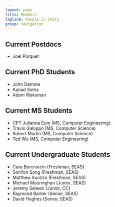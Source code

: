 ```yaml
---
layout: page
title: Members
tagline: People in CASTL
group: navigation
---
```


Current Postdocs
-----
* Joel Porquet

Current PhD Students
-----
* John Demme
* Kanad Sinha
* Adam Waksman

Current MS Students
-----
* CPT Julianna Eum (MS, Computer Engineering)
* Travis Galoppo (MS, Computer Science)
* Robert Martin (MS, Computer Science)
* Ted Wu (MS, Computer Engineering)

Current Undergraduate Students
-----
* Cara Borenstein (Freshman, SEAS)
* SonYon Song (Freshman, SEAS)
* Matthew Suozzo (Freshman, SEAS)
* Michael Mournighan (Junior, SEAS)
* Jeremy Salwen (Junior, CC)
* Raymond Barker (Senior, SEAS)
* David Hughes (Senior, SEAS)
